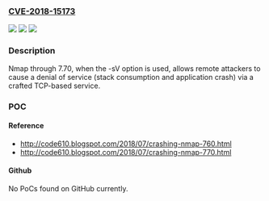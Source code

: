 ### [CVE-2018-15173](https://cve.mitre.org/cgi-bin/cvename.cgi?name=CVE-2018-15173)
![](https://img.shields.io/static/v1?label=Product&message=n%2Fa&color=blue)
![](https://img.shields.io/static/v1?label=Version&message=n%2Fa&color=blue)
![](https://img.shields.io/static/v1?label=Vulnerability&message=n%2Fa&color=brighgreen)

### Description

Nmap through 7.70, when the -sV option is used, allows remote attackers to cause a denial of service (stack consumption and application crash) via a crafted TCP-based service.

### POC

#### Reference
- http://code610.blogspot.com/2018/07/crashing-nmap-760.html
- http://code610.blogspot.com/2018/07/crashing-nmap-770.html

#### Github
No PoCs found on GitHub currently.

